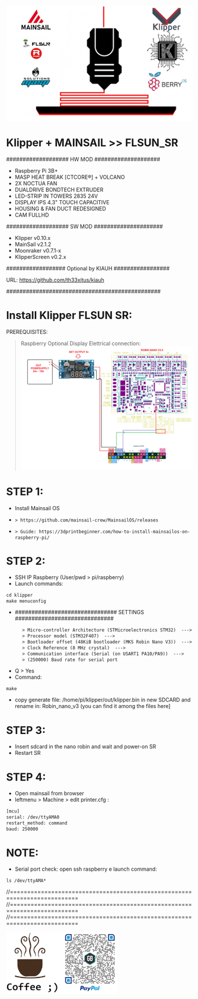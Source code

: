 ![Logo](log0.jpg)



# Klipper + MAINSAIL >> FLSUN_SR

################### HW MOD ####################
+ Raspberry Pi 3B+
+ MASP HEAT BREAK [CTCORE®] + VOLCANO
+ 2X NOCTUA FAN
+ DUALDRIVE BONDTECH EXTRUDER
+ LED-STRIP IN TOWERS 2835 24V
+ DISPLAY IPS 4.3" TOUCH CAPACITIVE
+ HOUSING & FAN DUCT REDESIGNED
+ CAM FULLHD

################### SW MOD #####################
- Klipper v0.10.x
- MainSail  v2.1.2
- Moonraker v0.7.1-x
- KlipperScreen v0.2.x

##################   Optional by KIAUH   #################

URL: https://github.com/th33xitus/kiauh

###############################################


# Install Klipper FLSUN SR:

 PREREQUISITES:
> Raspberry 
> Optional Display 
> Elettrical connection:
![PinLink](pinOutRasp.png)

# STEP 1:
- Install Mainsail OS 
-     > https://github.com/mainsail-crew/MainsailOS/releases
-     > Guide: https://3dprintbeginner.com/how-to-install-mainsailos-on-raspberry-pi/

# STEP 2:
- SSH IP Raspberry (User/pwd > pi/raspberry)
- Launch commands:
```
cd klipper
make menuconfig
```
- ############################### SETTINGS ##############################
```
      > Micro-controller Architecture (STMicroelectronics STM32)  --->
      > Processor model (STM32F407)  --->
      > Bootloader offset (48KiB bootloader (MKS Robin Nano V3))  --->
      > Clock Reference (8 MHz crystal)  --->
      > Communication interface (Serial (on USART1 PA10/PA9))  --->
      > (250000) Baud rate for serial port
```
- Q > Yes
- Command: 
```
make
```
- copy generate file: /home/pi/klipper/out/klipper.bin in new SDCARD and rename in: Robin_nano_v3 (you can find it among the files here]

# STEP 3:
- Insert sdcard in the nano robin and wait and power-on SR
- Restart SR

# STEP 4:
- Open mainsail from browser
- leftmenu > Machine > edit printer.cfg :
```
[mcu]
serial: /dev/ttyAMA0
restart_method: command
baud: 250000
```
  
# NOTE:
- Serial port check: open ssh raspberry e launch command: 
```
ls /dev/ttyAMA*
```






//==========================================================================
//==========================================================================
//==========================================================================

![coffeee](coffeee.png)






